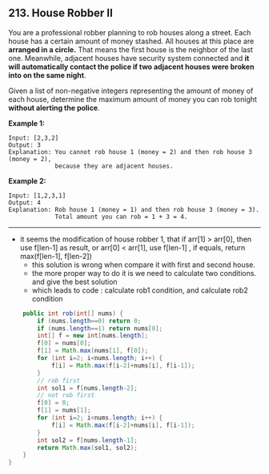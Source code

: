 ## 213. House Robber II

You are a professional robber planning to rob houses along a street. Each house has a certain amount of money stashed. All houses at this place are **arranged in a circle.** That means the first house is the neighbor of the last one. Meanwhile, adjacent houses have security system connected and **it will automatically contact the police if two adjacent houses were broken into on the same night**.

Given a list of non-negative integers representing the amount of money of each house, determine the maximum amount of money you can rob tonight **without alerting the police**.

**Example 1:**

```
Input: [2,3,2]
Output: 3
Explanation: You cannot rob house 1 (money = 2) and then rob house 3 (money = 2),
             because they are adjacent houses.
```

**Example 2:**

```
Input: [1,2,3,1]
Output: 4
Explanation: Rob house 1 (money = 1) and then rob house 3 (money = 3).
             Total amount you can rob = 1 + 3 = 4.
```

---

* it seems the modification of house robber 1, that if arr[1] > arr[0], then use f[len-1] as result, or arr[0] < arr[1], use f[len-1]  , if equals, return max(f[len-1], f[len-2]) 
  * this solution is wrong when compare it with first and second house.
  * the more proper way to do it is we need to calculate two conditions. and give the best solution
  * which leads to code : calculate rob1 condition, and calculate rob2 condition

```java
    public int rob(int[] nums) {
        if (nums.length==0) return 0;
        if (nums.length==1) return nums[0];
        int[] f = new int[nums.length];
        f[0] = nums[0];
        f[1] = Math.max(nums[1], f[0]);
        for (int i=2; i<nums.length; i++) {
            f[i] = Math.max(f[i-2]+nums[i], f[i-1]);
        }
        // rob first
        int sol1 = f[nums.length-2];
        // not rob first
        f[0] = 0;
        f[1] = nums[1];
        for (int i=2; i<nums.length; i++) {
            f[i] = Math.max(f[i-2]+nums[i], f[i-1]);
        }
        int sol2 = f[nums.length-1];
        return Math.max(sol1, sol2);
    }
}
```

